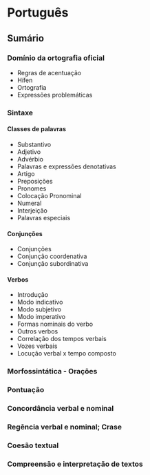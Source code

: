 # Português

## Sumário

### Domínio da ortografia oficial
* Regras de acentuação
* Hífen
* Ortografia
* Expressões problemáticas

### Sintaxe

#### Classes de palavras
* Substantivo
* Adjetivo
* Advérbio
* Palavras e expressões denotativas
* Artigo
* Preposições
* Pronomes
* Colocação Pronominal
* Numeral
* Interjeição
* Palavras especiais

#### Conjunções
* Conjunções
* Conjunção coordenativa
* Conjunção subordinativa

#### Verbos
* Introdução
* Modo indicativo
* Modo subjetivo
* Modo imperativo
* Formas nominais do verbo
* Outros verbos
* Correlação dos tempos verbais
* Vozes verbais
* Locução verbal x tempo composto

### Morfossintática - Orações

### Pontuação

### Concordância verbal e nominal

### Regência verbal e nominal; Crase

### Coesão textual

### Compreensão e interpretação de textos